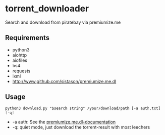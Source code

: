 # torrent_downloader
Search and download from piratebay via premiumize.me

## Requirements
- python3
- aiohttp
- aiofiles
- bs4
- requests
- lxml
- http://www.github.com/sistason/premiumize.me.dl

## Usage
`python3 download.py "$search string" /your/download/path [-a auth.txt] [-q]`
- -a auth: See the [premiumize.me.dl-documentation](http://www.github.com/sistason/premiumize.me.dl#usage)
- -q: quiet mode, just download the torrent-result with most leechers
